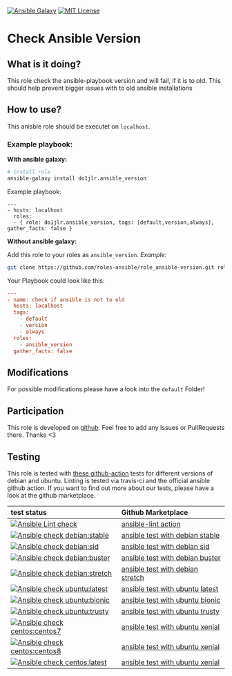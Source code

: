 [![Ansible Galaxy](https://raw.githubusercontent.com/roles-ansible/role_ansible-version/master/.github/galaxy.svg?sanitize=true)](https://galaxy.ansible.com/do1jlr/ansible_version/)  [![MIT License](https://raw.githubusercontent.com/roles-ansible/role_ansible-version/master/.github/license.svg?sanitize=true)](https://github.com/roles-ansible/role_ansible-version/blob/master/LICENSE)

 Check Ansible Version
========================

 What is it doing?
--------------

This role check the ansible-playbook version and will fail, if it is to old.
This should help prevent bigger issues with to old ansible installations

 How to use?
-----------
This anisble role should be executet on ``localhost``.

### Example playbook:
**With ansible galaxy:**

```bash
# install role
ansible-galaxy install do1jlr.ansible_version
```

Example playbook:
```
---
- hosts: localhost
  roles:
  - { role: do1jlr.ansible_version, tags: [default,version,always], gather_facts: false }
```

**Without ansible galaxy:**

Add this role to your roles as ``ansible_version``. *Example:*
```bash
git clone https://github.com/roles-ansible/role_ansible-version.git roles/ansible_version
```

Your Playbook could look like this:
```ini
---
- name: check if ansible is not to old
  hosts: localhost
  tags:
    - default
    - version
    - always
  roles:
    - ansible_version
  gather_facts: false
```

 Modifications
------------

For possible modifications please have a look into the ``default`` Folder!


 Participation
-------------
This role is developed on [github](https://github.com/roles-ansible/role_ansible-version.git).
Feel free to add any Issues or PullRequests there. Thanks <3


 Testing
---------
This role is tested with [these github-action](https://github.com/search?q=topic%3Acheck-ansible+topic%3Agithub-actions+org%3Aroles-ansible&type=Repositories) tests for different versions of debian and ubuntu. Linting is tested via travis-ci and the official ansible github action.
If you want to find out more about our tests, please have a look at the github marketplace.

| test status | Github Marketplace |
| :---------  | :----------------  |
| [![Ansible Lint check](https://github.com/roles-ansible/role_ansible-version/workflows/Ansible%20Lint%20check/badge.svg)](https://github.com/roles-ansible/role_ansible-version/actions?query=workflow%3A%22Ansible+Lint+check%22) | [ansible-lint action](https://github.com/marketplace/actions/ansible-lint)
| [![Ansible check debian:stable](https://github.com/roles-ansible/role_ansible-version/workflows/Ansible%20check%20debian:stable/badge.svg)](https://github.com/roles-ansible/role_ansible-version/actions?query=workflow%3A%22Ansible+check+debian%3Astable%22) | [ansible test with debian stable](https://github.com/marketplace/actions/check-ansible-debian-stable) |
| [![Ansible check debian:sid](https://github.com/roles-ansible/role_ansible-version/workflows/Ansible%20check%20debian:sid/badge.svg)](https://github.com/roles-ansible/role_ansible-version/actions?query=workflow%3A%22Ansible+check+debian%3Asid%22) | [ansible test with debian sid](https://github.com/marketplace/actions/check-ansible-debian-sid) |
| [![Ansible check debian:buster](https://github.com/roles-ansible/role_ansible-version/workflows/Ansible%20check%20debian:buster/badge.svg)](https://github.com/roles-ansible/role_ansible-version/actions?query=workflow%3A%22Ansible+check+debian%3Abuster%22) | [ansible test with debian buster](https://github.com/marketplace/actions/check-ansible-debian-buster) |
| [![Ansible check debian:stretch](https://github.com/roles-ansible/role_ansible-version/workflows/Ansible%20check%20debian:stretch/badge.svg)](https://github.com/roles-ansible/role_ansible-version/actions?query=workflow%3A%22Ansible+check+debian%3Astretch%22) | [ansible test with debian stretch](https://github.com/marketplace/actions/check-ansible-debian-stretch) |
| [![Ansible check ubuntu:latest](https://github.com/roles-ansible/role_ansible-version/workflows/Ansible%20check%20ubuntu:latest/badge.svg)](https://github.com/roles-ansible/role_ansible-version/actions?query=workflow%3A%22Ansible+check+ubuntu%3Alatest%22) | [ansible test with ubuntu latest](https://github.com/marketplace/actions/check-ansible-ubuntu-latest) |
| [![Ansible check ubuntu:bionic](https://github.com/roles-ansible/role_ansible-version/workflows/Ansible%20check%20ubuntu:bionic/badge.svg)](https://github.com/roles-ansible/role_ansible-version/actions?query=workflow%3A%22Ansible+check+ubuntu%3Abionic%22) | [ansible test with ubuntu bionic](https://github.com/marketplace/actions/check-ansible-ubuntu-bionic) |
| [![Ansible check ubuntu:trusty](https://github.com/roles-ansible/role_ansible-version/workflows/Ansible%20check%20ubuntu:trusty/badge.svg)](https://github.com/roles-ansible/role_ansible-version/actions?query=workflow%3A%22Ansible+check+ubuntu%3Atrusty%22) | [ansible test with ubuntu trusty](https://github.com/marketplace/actions/check-ansible-ubuntu-trusty) |
| [![Ansible check centos:centos7](https://github.com/roles-ansible/role_ansible-version/workflows/Ansible%20check%20centos:centos7/badge.svg)](https://github.com/roles-ansible/role_ansible-version/actions?query=workflow%3A%22Ansible+check+centos%3Acentos7%22) | [ansible test with ubuntu xenial](https://github.com/marketplace/actions/check-ansible-centos-centos7) |
| [![Ansible check centos:centos8](https://github.com/roles-ansible/role_ansible-version/workflows/Ansible%20check%20centos:centos8/badge.svg)](https://github.com/roles-ansible/role_ansible-version/actions?query=workflow%3A%22Ansible+check+centos%3Acentos8%22) | [ansible test with ubuntu xenial](https://github.com/marketplace/actions/check-ansible-centos-centos8) |
| [![Ansible check centos:latest](https://github.com/roles-ansible/role_ansible-version/workflows/Ansible%20check%20centos:latest/badge.svg)](https://github.com/roles-ansible/role_ansible-version/actions?query=workflow%3A%22Ansible+check+centos%3Alatest%22) | [ansible test with ubuntu xenial](https://github.com/marketplace/actions/check-ansible-centos-latest) |
